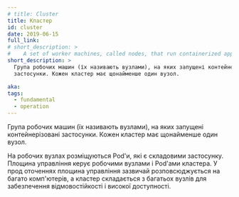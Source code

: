 ```yaml
---
# title: Cluster
title: Кластер
id: cluster
date: 2019-06-15
full_link:
# short_description: >
#    A set of worker machines, called nodes, that run containerized applications. Every cluster has at least one worker node.
short_description: >
  Група робочих машин (їх називають вузлами), на яких запущені контейнерізовані
  застосунки. Кожен кластер має щонайменше один вузол.

aka:
tags:
  - fundamental
  - operation
---
```


<!-- A set of worker machines, called nodes, that run containerized applications. Every cluster has at least one worker node. -->

Група робочих машин (їх називають вузлами), на яких запущені контейнерізовані
застосунки. Кожен кластер має щонайменше один вузол.

<!--more-->
<!-- The worker node(s) host the pods that are the components of the application. The Control Plane manages the worker nodes and the pods in the cluster. In production environments, the Control Plane usually runs across multiple computers and a cluster usually runs multiple nodes, providing fault-tolerance and high availability. -->

На робочих вузлах розміщуються Pod'и, які є складовими застосунку. Площина
управління керує робочими вузлами і Pod'ами кластера. У прод оточеннях площина
управління зазвичай розповсюджується на багато комп'ютерів, а кластер
складається з багатьох вузлів для забезпечення відмовостійкості і високої
доступності.
